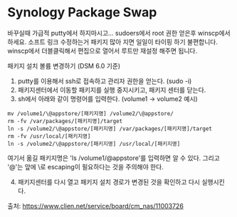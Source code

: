 # Synology Package Swap

바꾸실때 가급적 putty에서 하지마시고... sudoers에서 root 권한 얻은후
winscp에서 하세요. 소프트 링크 수정하는거 패키지 많아 지면 일일이 타이핑 하기 불편합니다. 
winscp에서 더블클릭해서 편집으로 열어서 루트만 재설정 해주면 됩니다.

패키지 설치 볼륨 변경하기 (DSM 6.0 기준)

1. putty를 이용해서 ssh로 접속하고 관리자 권한을 얻는다. (sudo -i)
2. 패키지센터에서 이동할 패키지를 실행 중지시키고, 패키지 센터를 닫는다.
3. sh에서 아래와 같이 명령어를 입력한다. (volume1 -> volume2 예시)

```
mv /volume1/\@appstore/[패키지명] /volume2/\@appstore/
rm -fv /var/packages/[패키지명]/target
ln -s /volume2/\@appstore/[패키지명] /var/packages/[패키지명]/target
rm -fv /usr/local/[패키지명]
ln -s /volume2/\@appstore/[패키지명] /usr/local/[패키지명]
```

여기서 옮길 패키지명은 'ls /volume1/\@appstore'를 입력하면 알 수 있다.
그리고 '@'는 앞에 \로 escaping이 필요하다는 것을 주의해야 한다.

4. 패키지센터를 다시 열고 패키지 설치 경로가 변경된 것을 확인하고 다시 실행시킨다.


출처: https://www.clien.net/service/board/cm_nas/11003726
